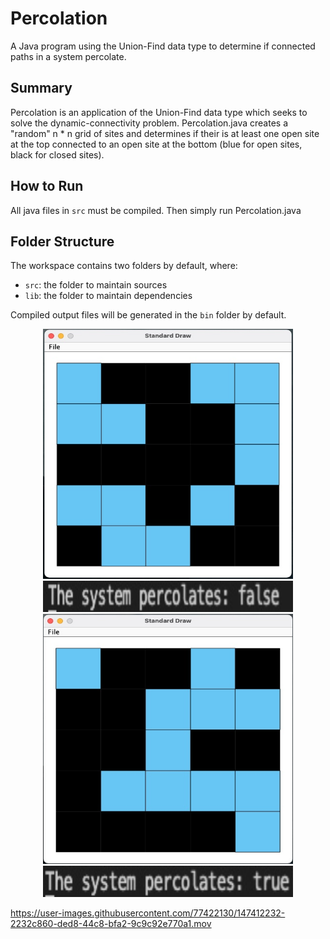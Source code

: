 # Percolation
A Java program using the Union-Find data type to determine if connected paths in a system percolate. 

## Summary

Percolation is an application of the Union-Find data type which seeks to solve the dynamic-connectivity problem. Percolation.java creates a "random" n * n grid of sites and determines if their is at least one open site at the top connected to an open site at the bottom (blue for open sites, black for closed sites).

## How to Run

All java files in `src` must be compiled.
Then simply run Percolation.java

## Folder Structure

The workspace contains two folders by default, where:

- `src`: the folder to maintain sources
- `lib`: the folder to maintain dependencies

Compiled output files will be generated in the `bin` folder by default.

<div id="mainDiv">
	<div align="center">
  		<img width="400" height="400" src="docs/false.jpg">
	</div>
	<div align="center">
		<img width="400" height="50" src="docs/false2.jpg">
	</div>
	<div align="center">
  		<img width="400" height="400" src="docs/true.jpg">
	</div>
	<div align="center">
  		<img width="400" height="50" src="docs/true2.jpg">
	</div>
</div>



https://user-images.githubusercontent.com/77422130/147412232-2232c860-ded8-44c8-bfa2-9c9c92e770a1.mov


